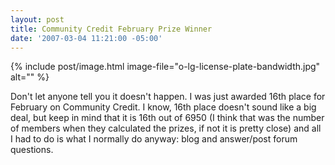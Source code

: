 ```yaml
---
layout: post
title: Community Credit February Prize Winner
date: '2007-03-04 11:21:00 -05:00'
---
```


{% include post/image.html image-file="o-lg-license-plate-bandwidth.jpg" alt="" %}

Don't let anyone tell you it doesn't happen. I was just awarded 16th place for February on Community Credit. I know, 16th place doesn't sound like a big deal, but keep in mind that it is 16th out of 6950 (I think that was the number of members when they calculated the prizes, if not it is pretty close) and all I had to do is what I normally do anyway: blog and answer/post forum questions.
